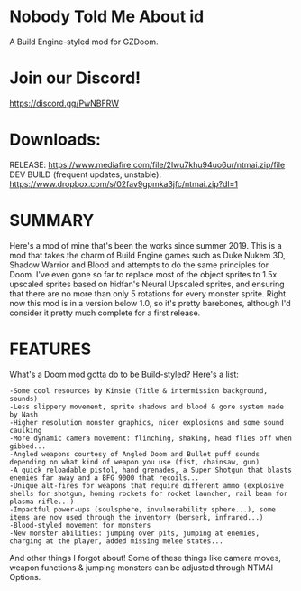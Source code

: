 # Nobody Told Me About id
A Build Engine-styled mod for GZDoom.

# Join our Discord!
https://discord.gg/PwNBFRW

# Downloads:
RELEASE: https://www.mediafire.com/file/2lwu7khu94uo6ur/ntmai.zip/file
DEV BUILD (frequent updates, unstable): https://www.dropbox.com/s/02fav9gpmka3jfc/ntmai.zip?dl=1

# SUMMARY
Here's a mod of mine that's been the works since summer 2019. This is a mod that takes the charm of Build Engine games such as Duke Nukem 3D, Shadow Warrior and Blood and attempts to do the same principles for Doom. I've even gone so far to replace most of the object sprites to 1.5x upscaled sprites based on hidfan's Neural Upscaled sprites, and ensuring that there are no more than only 5 rotations for every monster sprite. Right now this mod is in a version below 1.0, so it's pretty barebones, although I'd consider it pretty much complete for a first release.

# FEATURES
What's a Doom mod gotta do to be Build-styled? Here's a list:

	-Some cool resources by Kinsie (Title & intermission background, sounds)
	-Less slippery movement, sprite shadows and blood & gore system made by Nash
	-Higher resolution monster graphics, nicer explosions and some sound caulking
	-More dynamic camera movement: flinching, shaking, head flies off when gibbed...
	-Angled weapons courtesy of Angled Doom and Bullet puff sounds depending on what kind of weapon you use (fist, chainsaw, gun)
	-A quick reloadable pistol, hand grenades, a Super Shotgun that blasts enemies far away and a BFG 9000 that recoils...
	-Unique alt-fires for weapons that require different ammo (explosive shells for shotgun, homing rockets for rocket launcher, rail beam for plasma rifle...)
	-Impactful power-ups (soulsphere, invulnerability sphere...), some items are now used through the inventory (berserk, infrared...)
	-Blood-styled movement for monsters
	-New monster abilities: jumping over pits, jumping at enemies, charging at the player, added missing melee states...

And other things I forgot about! Some of these things like camera moves, weapon functions & jumping monsters can be adjusted through NTMAI Options.
